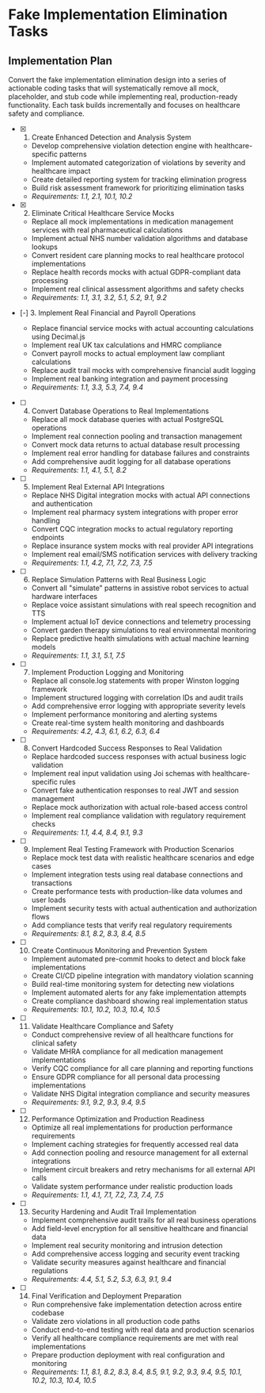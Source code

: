 # Fake Implementation Elimination Tasks

## Implementation Plan

Convert the fake implementation elimination design into a series of actionable coding tasks that will systematically remove all mock, placeholder, and stub code while implementing real, production-ready functionality. Each task builds incrementally and focuses on healthcare safety and compliance.

- [x] 1. Create Enhanced Detection and Analysis System



  - Develop comprehensive violation detection engine with healthcare-specific patterns
  - Implement automated categorization of violations by severity and healthcare impact
  - Create detailed reporting system for tracking elimination progress
  - Build risk assessment framework for prioritizing elimination tasks
  - _Requirements: 1.1, 2.1, 10.1, 10.2_

- [x] 2. Eliminate Critical Healthcare Service Mocks




  - Replace all mock implementations in medication management services with real pharmaceutical calculations
  - Implement actual NHS number validation algorithms and database lookups
  - Convert resident care planning mocks to real healthcare protocol implementations
  - Replace health records mocks with actual GDPR-compliant data processing
  - Implement real clinical assessment algorithms and safety checks
  - _Requirements: 1.1, 3.1, 3.2, 5.1, 5.2, 9.1, 9.2_

- [-] 3. Implement Real Financial and Payroll Operations



  - Replace financial service mocks with actual accounting calculations using Decimal.js
  - Implement real UK tax calculations and HMRC compliance
  - Convert payroll mocks to actual employment law compliant calculations
  - Replace audit trail mocks with comprehensive financial audit logging
  - Implement real banking integration and payment processing
  - _Requirements: 1.1, 3.3, 5.3, 7.4, 9.4_

- [ ] 4. Convert Database Operations to Real Implementations
  - Replace all mock database queries with actual PostgreSQL operations
  - Implement real connection pooling and transaction management
  - Convert mock data returns to actual database result processing
  - Implement real error handling for database failures and constraints
  - Add comprehensive audit logging for all database operations
  - _Requirements: 1.1, 4.1, 5.1, 8.2_

- [ ] 5. Implement Real External API Integrations
  - Replace NHS Digital integration mocks with actual API connections and authentication
  - Implement real pharmacy system integrations with proper error handling
  - Convert CQC integration mocks to actual regulatory reporting endpoints
  - Replace insurance system mocks with real provider API integrations
  - Implement real email/SMS notification services with delivery tracking
  - _Requirements: 1.1, 4.2, 7.1, 7.2, 7.3, 7.5_

- [ ] 6. Replace Simulation Patterns with Real Business Logic
  - Convert all "simulate" patterns in assistive robot services to actual hardware interfaces
  - Replace voice assistant simulations with real speech recognition and TTS
  - Implement actual IoT device connections and telemetry processing
  - Convert garden therapy simulations to real environmental monitoring
  - Replace predictive health simulations with actual machine learning models
  - _Requirements: 1.1, 3.1, 5.1, 7.5_

- [ ] 7. Implement Production Logging and Monitoring
  - Replace all console.log statements with proper Winston logging framework
  - Implement structured logging with correlation IDs and audit trails
  - Add comprehensive error logging with appropriate severity levels
  - Implement performance monitoring and alerting systems
  - Create real-time system health monitoring and dashboards
  - _Requirements: 4.2, 4.3, 6.1, 6.2, 6.3, 6.4_

- [ ] 8. Convert Hardcoded Success Responses to Real Validation
  - Replace hardcoded success responses with actual business logic validation
  - Implement real input validation using Joi schemas with healthcare-specific rules
  - Convert fake authentication responses to real JWT and session management
  - Replace mock authorization with actual role-based access control
  - Implement real compliance validation with regulatory requirement checks
  - _Requirements: 1.1, 4.4, 8.4, 9.1, 9.3_

- [ ] 9. Implement Real Testing Framework with Production Scenarios
  - Replace mock test data with realistic healthcare scenarios and edge cases
  - Implement integration tests using real database connections and transactions
  - Create performance tests with production-like data volumes and user loads
  - Implement security tests with actual authentication and authorization flows
  - Add compliance tests that verify real regulatory requirements
  - _Requirements: 8.1, 8.2, 8.3, 8.4, 8.5_

- [ ] 10. Create Continuous Monitoring and Prevention System
  - Implement automated pre-commit hooks to detect and block fake implementations
  - Create CI/CD pipeline integration with mandatory violation scanning
  - Build real-time monitoring system for detecting new violations
  - Implement automated alerts for any fake implementation attempts
  - Create compliance dashboard showing real implementation status
  - _Requirements: 10.1, 10.2, 10.3, 10.4, 10.5_

- [ ] 11. Validate Healthcare Compliance and Safety
  - Conduct comprehensive review of all healthcare functions for clinical safety
  - Validate MHRA compliance for all medication management implementations
  - Verify CQC compliance for all care planning and reporting functions
  - Ensure GDPR compliance for all personal data processing implementations
  - Validate NHS Digital integration compliance and security measures
  - _Requirements: 9.1, 9.2, 9.3, 9.4, 9.5_

- [ ] 12. Performance Optimization and Production Readiness
  - Optimize all real implementations for production performance requirements
  - Implement caching strategies for frequently accessed real data
  - Add connection pooling and resource management for all external integrations
  - Implement circuit breakers and retry mechanisms for all external API calls
  - Validate system performance under realistic production loads
  - _Requirements: 1.1, 4.1, 7.1, 7.2, 7.3, 7.4, 7.5_

- [ ] 13. Security Hardening and Audit Trail Implementation
  - Implement comprehensive audit trails for all real business operations
  - Add field-level encryption for all sensitive healthcare and financial data
  - Implement real security monitoring and intrusion detection
  - Add comprehensive access logging and security event tracking
  - Validate security measures against healthcare and financial regulations
  - _Requirements: 4.4, 5.1, 5.2, 5.3, 6.3, 9.1, 9.4_

- [ ] 14. Final Verification and Deployment Preparation
  - Run comprehensive fake implementation detection across entire codebase
  - Validate zero violations in all production code paths
  - Conduct end-to-end testing with real data and production scenarios
  - Verify all healthcare compliance requirements are met with real implementations
  - Prepare production deployment with real configuration and monitoring
  - _Requirements: 1.1, 8.1, 8.2, 8.3, 8.4, 8.5, 9.1, 9.2, 9.3, 9.4, 9.5, 10.1, 10.2, 10.3, 10.4, 10.5_
